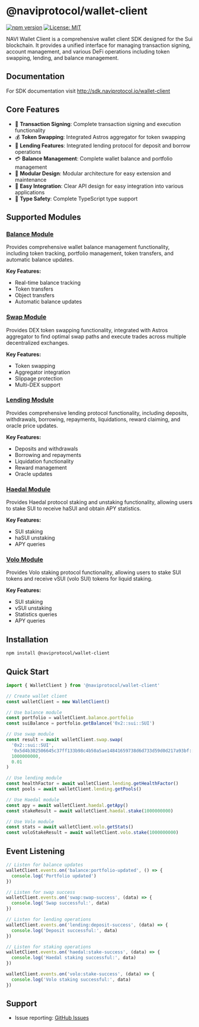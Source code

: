 # @naviprotocol/wallet-client

[![npm version](https://badge.fury.io/js/%40naviprotocol%2Fwallet-client.svg)](https://badge.fury.io/js/%40naviprotocol%2Fwallet-client)
[![License: MIT](https://img.shields.io/badge/License-MIT-yellow.svg)](https://opensource.org/licenses/MIT)

NAVI Wallet Client is a comprehensive wallet client SDK designed for the Sui blockchain. It provides a unified interface for managing transaction signing, account management, and various DeFi operations including token swapping, lending, and balance management.

## Documentation

For SDK documentation visit http://sdk.naviprotocol.io/wallet-client


## Core Features

- 🔐 **Transaction Signing**: Complete transaction signing and execution functionality
- 💰 **Token Swapping**: Integrated Astros aggregator for token swapping
- 🏦 **Lending Features**: Integrated lending protocol for deposit and borrow operations
- 💳 **Balance Management**: Complete wallet balance and portfolio management
- 🔄 **Modular Design**: Modular architecture for easy extension and maintenance
- 📱 **Easy Integration**: Clear API design for easy integration into various applications
- 🎯 **Type Safety**: Complete TypeScript type support

## Supported Modules

### [Balance Module](./wallet-client/balance)
Provides comprehensive wallet balance management functionality, including token tracking, portfolio management, token transfers, and automatic balance updates.

**Key Features:**
- Real-time balance tracking
- Token transfers
- Object transfers
- Automatic balance updates

### [Swap Module](./wallet-client/swap)
Provides DEX token swapping functionality, integrated with Astros aggregator to find optimal swap paths and execute trades across multiple decentralized exchanges.

**Key Features:**
- Token swapping
- Aggregator integration
- Slippage protection
- Multi-DEX support

### [Lending Module](./wallet-client/lending)
Provides comprehensive lending protocol functionality, including deposits, withdrawals, borrowing, repayments, liquidations, reward claiming, and oracle price updates.

**Key Features:**
- Deposits and withdrawals
- Borrowing and repayments
- Liquidation functionality
- Reward management
- Oracle updates

### [Haedal Module](./wallet-client/haedal)
Provides Haedal protocol staking and unstaking functionality, allowing users to stake SUI to receive haSUI and obtain APY statistics.

**Key Features:**
- SUI staking
- haSUI unstaking
- APY queries

### [Volo Module](./wallet-client/volo)
Provides Volo staking protocol functionality, allowing users to stake SUI tokens and receive vSUI (volo SUI) tokens for liquid staking.

**Key Features:**
- SUI staking
- vSUI unstaking
- Statistics queries
- APY queries

## Installation

```bash
npm install @naviprotocol/wallet-client
```

## Quick Start

```ts
import { WalletClient } from '@naviprotocol/wallet-client'

// Create wallet client
const walletClient = new WalletClient()

// Use balance module
const portfolio = walletClient.balance.portfolio
const suiBalance = portfolio.getBalance('0x2::sui::SUI')

// Use swap module
const result = await walletClient.swap.swap(
  '0x2::sui::SUI',
  '0x5d4b302506645c37ff133b98c4b50a5ae14841659738d6d733d59d0d217a93bf::coin::COIN',
  1000000000,
  0.01
)

// Use lending module
const healthFactor = await walletClient.lending.getHealthFactor()
const pools = await walletClient.lending.getPools()

// Use Haedal module
const apy = await walletClient.haedal.getApy()
const stakeResult = await walletClient.haedal.stake(1000000000)

// Use Volo module
const stats = await walletClient.volo.getStats()
const voloStakeResult = await walletClient.volo.stake(1000000000)
```

## Event Listening

```ts
// Listen for balance updates
walletClient.events.on('balance:portfolio-updated', () => {
  console.log('Portfolio updated')
})

// Listen for swap success
walletClient.events.on('swap:swap-success', (data) => {
  console.log('Swap successful:', data)
})

// Listen for lending operations
walletClient.events.on('lending:deposit-success', (data) => {
  console.log('Deposit successful:', data)
})

// Listen for staking operations
walletClient.events.on('haedal:stake-success', (data) => {
  console.log('Haedal staking successful:', data)
})

walletClient.events.on('volo:stake-success', (data) => {
  console.log('Volo staking successful:', data)
})
```

## Support

- Issue reporting: [GitHub Issues](https://github.com/naviprotocol/naviprotocol-monorepo/issues)

